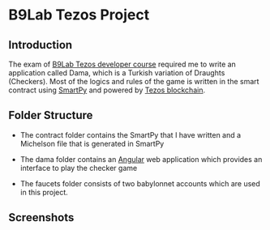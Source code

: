 # B9Lab Tezos Project

## Introduction

The exam of [B9Lab Tezos developer course](https://tezos.b9lab.com/) required me to write an application called Dama, which is a Turkish variation of Draughts (Checkers). Most of the logics and rules of the game is written in the smart contract using [SmartPy](https://smartpy.io/) and powered by [Tezos blockchain](https://tezos.com/).

## Folder Structure

- The contract folder contains the SmartPy that I have written and a Michelson file that is generated in SmartPy

- The dama folder contains an [Angular](https://angular.io/) web application which provides an interface to play the checker game

- The faucets folder consists of two babylonnet accounts which are used in this project.

## Screenshots
